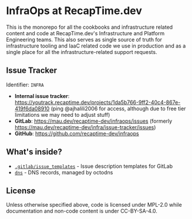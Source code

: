 # InfraOps at RecapTime.dev

This is the monorepo for all the cookbooks and infrastructure related content
and code at RecapTime.dev's Infrastructure and Platform Engineering teams. This
also serves as single source of truth for infrastructure tooling and IaaC related
code we use in production and as a single place for all the infrastructure-related
support requests.

## Issue Tracker

Identifier: `INFRA`

* **Internal issue tracker**: <https://youtrack.recaptime.dev/projects/1da5b766-9ff2-40c4-867e-419f6da08910> (ping @ajhalili2006
for access, although due to free tier limitations we may need to adjust stuff)
* **GitLab**: <https://mau.dev/recaptime-dev/infraops/issues> (formerly
<https://mau.dev/recaptime-dev/infra/issue-tracker/issues>)
* **GitHub**: <https://github.com/recaptime-dev/infraops>

## What's inside?

* [`.gitlab/issue_templates`](.gitlab/issue_templates) - Issue description templates for GitLab
* [`dns`](./dns) - DNS records, managed by octodns

## License

Unless otherwise specified above, code is licensed under MPL-2.0 while
documentation and non-code content is under CC-BY-SA-4.0.
